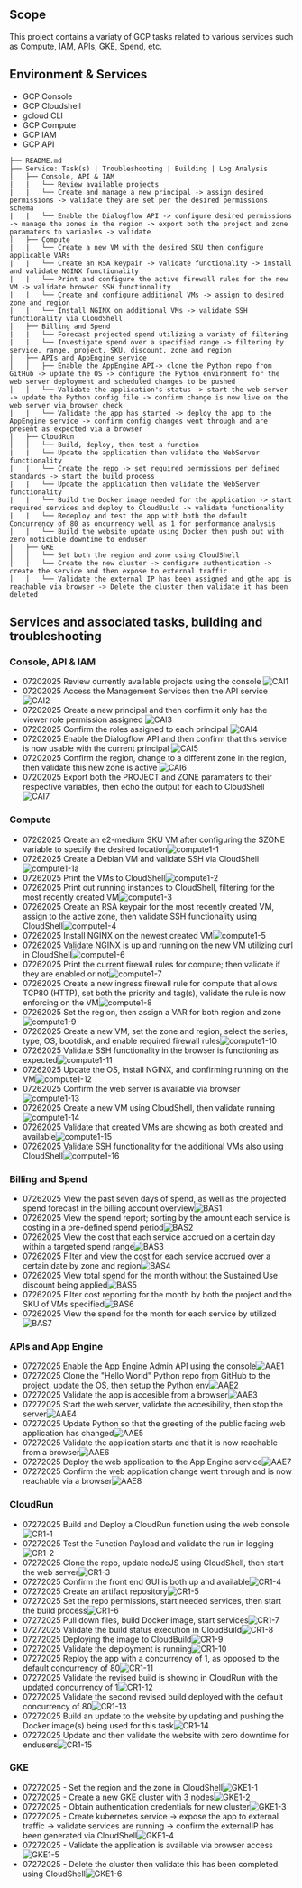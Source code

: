 ## Scope
This project contains a variaty of GCP tasks related to various services such as Compute, IAM, APIs, GKE, Spend, etc.

## Environment & Services
- GCP Console
- GCP Cloudshell 
- gcloud CLI
- GCP Compute
- GCP IAM
- GCP API

```
├── README.md
├── Service: Task(s) | Troubleshooting | Building | Log Analysis
│   ├── Console, API & IAM
|   |   └── Review available projects
|   |   └── Create and manage a new principal -> assign desired permissions -> validate they are set per the desired permissions schema
|   |   └── Enable the Dialogflow API -> configure desired permissions -> manage the zones in the region -> export both the project and zone paramaters to variables -> validate
│   ├── Compute
|   |   └── Create a new VM with the desired SKU then configure applicable VARs
|   |   └── Create an RSA keypair -> validate functionality -> install and validate NGINX functionality
|   |   └── Print and configure the active firewall rules for the new VM -> validate browser SSH functionality 
|   |   └── Create and configure additional VMs -> assign to desired zone and region 
|   |   └── Install NGINX on additional VMs -> validate SSH functionality via CloudShell
│   ├── Billing and Spend
|   |   └── Forecast projected spend utilizing a variaty of filtering 
|   |   └── Investigate spend over a specified range -> filtering by service, range, project, SKU, discount, zone and region 
│   ├── APIs and AppEngine service 
│   │   ├── Enable the AppEngine API-> clone the Python repo from GitHub -> update the OS -> configure the Python environment for the web server deployment and scheduled changes to be pushed 
│   │   └── Validate the application's status -> start the web server -> update the Python config file -> confirm change is now live on the web server via browser check
|   |   └── Validate the app has started -> deploy the app to the AppEngine service -> confirm config changes went through and are present as expected via a browser
│   ├── CloudRun
│   │   └── Build, deploy, then test a function
|   |   └── Update the application then validate the WebServer functionality 
|   |   └── Create the repo -> set required permissions per defined standards -> start the build process 
|   |   └── Update the application then validate the WebServer functionality 
|   |   └── Build the Docker image needed for the application -> start required services and deploy to CloudBuild -> validate functionality
|   |   └── Redeploy and test the app with both the default Concurrency of 80 as oncurrency well as 1 for performance analysis 
|   |   └── Build the website update using Docker then push out with zero noticible downtime to enduser
│   ├── GKE
│   │   └── Set both the region and zone using CloudShell
│   │   └── Create the new cluster -> configure authentication -> create the service and then expose to external traffic
│   │   └── Validate the external IP has been assigned and gthe app is reachable via browser -> Delete the cluster then validate it has been deleted
```

## Services and associated tasks, building and troubleshooting

### Console, API & IAM
- 07202025 Review currently available projects using the console
  ![CAI1](Console_API_IAM/CAI1.png)
- 07202025 Access the Management Services then the API service
  ![CAI2](Console_API_IAM/CAI2.png)
- 07202025 Create a new principal and then confirm it only has the viewer role permission assigned
  ![CAI3](Console_API_IAM/CAI3.png)
- 07202025 Confirm the roles assigned to each principal
  ![CAI4](Console_API_IAM/CAI4.png)
- 07202025 Enable the Dialogflow API and then confirm that this service is now usable with the current principal
  ![CAI5](Console_API_IAM/CAI5.png)
- 07202025 Confirm the region, change to a different zone in the region, then validate this new zone is active
  ![CAI6](Console_API_IAM/CAI6.png)
- 07202025 Export both the PROJECT and ZONE paramaters to their respective variables, then echo the output for each to CloudShell  
  ![CAI7](Console_API_IAM/CAI7.png)

### Compute
- 07262025 Create an e2-medium SKU VM after configuring the $ZONE variable to specify the desired location![compute1-1](Compute/compute1-1.png)
- 07262025 Create a Debian VM and validate SSH via CloudShell![compute1-1a](Compute/compute1-1a.png)
- 07262025 Print the VMs to CloudShell![compute1-2](Compute/compute1-2.png)
- 07262025 Print out running instances to CloudShell, filtering for the most recently created VM![compute1-3](Compute/compute1-3.png)
- 07262025 Create an RSA keypair for the most recently created VM, assign to the active zone, then validate SSH functionality using CloudShell![compute1-4](Compute/compute1-4.png)
- 07262025 Install NGINX on the newest created VM![compute1-5](Compute/compute1-5.png)
- 07262025 Validate NGINX is up and running on the new VM utilizing curl in CloudShell![compute1-6](Compute/compute1-6.png)
- 07262025 Print the current firewall rules for compute; then validate if they are enabled or not![compute1-7](Compute/compute1-7.png)
- 07262025 Create a new ingress firewall rule for compute that allows TCP80 (HTTP), set both the priority and tag(s), validate the rule is now enforcing on the VM![compute1-8](Compute/compute1-8.png)
- 07262025 Set the region, then assign a VAR for both region and zone![compute1-9](Compute/compute1-9.png)
- 07262025 Create a new VM, set the zone and region, select the series, type, OS, bootdisk, and enable required firewall rules![compute1-10](Compute/compute1-10.png)
- 07262025 Validate SSH functionality in the browser is functioning as expected![compute1-11](Compute/compute1-11.png)
- 07262025 Update the OS, install NGINX, and confirming running on the VM![compute1-12](Compute/compute1-12.png)
- 07262025 Confirm the web server is available via browser![compute1-13](Compute/compute1-13.png)
- 07262025 Create a new VM using CloudShell, then validate running![compute1-14](Compute/compute1-14.png)
- 07262025 Validate that created VMs are showing as both created and available![compute1-15](Compute/compute1-15.png)
- 07262025 Validate SSH functionality for the additional VMs also using CloudShell![compute1-16](Compute/compute1-16.png)

### Billing and Spend
- 07262025 View the past seven days of spend, as well as the projected spend forecast in the billing account overview![BAS1](Billing_and_Spend/BAS1.png)
- 07262025 View the spend report; sorting by the amount each service is costing in a pre-defined spend period![BAS2](Billing_and_Spend/BAS2.png)
- 07262025 View the cost that each service accrued on a certain day within a targeted spend range![BAS3](images/BAS3.png)
- 07262025 Filter and view the cost for each service accrued over a certain date by zone and region![BAS4](Billing_and_Spend/BAS4.png)
- 07262025 View total spend for the month without the Sustained Use discount being applied![BAS5](Billing_and_Spend/BAS5.png)
- 07262025 Filter cost reporting for the month by both the project and the SKU of VMs specified![BAS6](Billing_and_Spend/BAS6.png)
- 07262025 View the spend for the month for each service by utilized![BAS7](Billing_and_Spend/BAS7.png)

### APIs and App Engine 
- 07272025 Enable the App Engine Admin API using the console![AAE1](APIs_and_AppEngine/AAE1.png)
- 07272025 Clone the "Hello World" Python repo from GitHub to the project, update the OS, then setup the Python env![AAE2](APIs_and_AppEngine/AAE2.png)
- 07272025 Validate the app is accesible from a browser![AAE3](APIs_and_AppEngine/AAE3.png)
- 07272025 Start the web server, validate the accesibility, then stop the server![AAE4](APIs_and_AppEngine/AAE4.png)
- 07272025 Update Python so that the greeting of the public facing web application has changed![AAE5](APIs_and_AppEngine/AAE5.png)
- 07272025 Validate the application starts and that it is now reachable from a browser![AAE6](APIs_and_AppEngine/AAE6.png)
- 07272025 Deploy the web application to the App Engine service![AAE7](APIs_and_AppEngine/AAE7.png)
- 07272025 Confirm the web application change went through and is now reachable via a browser![AAE8](APIs_and_AppEngine/AAE8.png)

### CloudRun
- 07272025 Build and Deploy a CloudRun function using the web console![CR1-1](CloudRun/CR1-1.png)
- 07272025 Test the Function Payload and validate the run in logging![CR1-2](CloudRun/CR1-2.png)
- 07272025 Clone the repo, update nodeJS using CloudShell, then start the web server![CR1-3](CloudRun/CR1-3.png)
- 07272025 Confirm the front end GUI is both up and available![CR1-4](CloudRun/CR1-4.png)
- 07272025 Create an artifact repository![CR1-5](CloudRun/CR1-5.png)
- 07272025 Set the repo permissions, start needed services, then start the build process![CR1-6](CloudRun/CR1-6.png)
- 07272025 Pull down files, build Docker image, start services![CR1-7](CloudRun/CR1-7.png)
- 07272025 Validate the build status execution in CloudBuild![CR1-8](CloudRun/CR1-8.png)
- 07272025 Deploying the image to CloudBuild![CR1-9](CloudRun/CR1-9.png)
- 07272025 Validate the deployment is running![CR1-10](CloudRun/CR1-10.png)
- 07272025 Reploy the app with a concurrency of 1, as opposed to the default concurrency of 80![CR1-11](CloudRun/CR1-11.png)
- 07272025 Validate the revised build is showing in CloudRun with the updated concurrency of 1![CR1-12](CloudRun/CR1-12.png)
- 07272025 Validate the second revised build deployed with the default concurrency of 80![CR1-13](CloudRun/CR1-13.png)
- 07272025 Build an update to the website by updating and pushing the Docker image(s) being used for this task![CR1-14](CloudRun/CR1-14.png)
- 07272025 Update and then validate the website with zero downtime for endusers![CR1-15](CloudRun/CR1-15.png)

### GKE 
- 07272025 - Set the region and the zone in CloudShell![GKE1-1](GKE/GKE1-1.png)
- 07272025 - Create a new GKE cluster with 3 nodes![GKE1-2](GKE/GKE1-2.png)
- 07272025 - Obtain authentication credentials for new cluster![GKE1-3](GKE/GKE1-3.png)
- 07272025 - Create kubernetes service -> expose the app to external traffic -> validate services are running -> confirm the externalIP has been generated via CloudShell![GKE1-4](GKE/GKE1-4.png)
- 07272025 - Validate the application is available via browser access![GKE1-5](GKE/GKE1-5.png)
- 07272025 - Delete the cluster then validate this has been completed using CloudShell![GKE1-6](GKE/GKE1-6.png)
